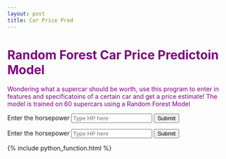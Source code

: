 ```yaml
---
layout: post
title: Car Price Pred
---
```

# <span style="color:purple">Random Forest Car Price Predictoin Model</span>
<span style="color:purple">Wondering what a supercar should be worth, use this program to enter in features and specificatoins of a certain car and get a price estimate! The model is trained on 60 supercars using a Random Forest Model</span>

<form>
    <label for="inputField">Enter the horsepower</label>
    <input type="text" id="inputField" name="inputField" placeholder="Type HP here">
    <input type="submit" value="Submit">
</form>

<form>
    <label for="inputField">Enter the horsepower</label>
    <input type="text" id="inputField" name="inputField" placeholder="Type HP here">
    <input type="submit" value="Submit">
</form>

{% include python_function.html %}







